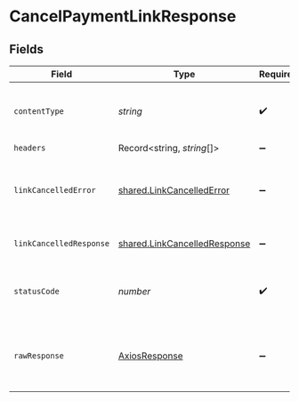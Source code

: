 # CancelPaymentLinkResponse


## Fields

| Field                                                                        | Type                                                                         | Required                                                                     | Description                                                                  |
| ---------------------------------------------------------------------------- | ---------------------------------------------------------------------------- | ---------------------------------------------------------------------------- | ---------------------------------------------------------------------------- |
| `contentType`                                                                | *string*                                                                     | :heavy_check_mark:                                                           | HTTP response content type for this operation                                |
| `headers`                                                                    | Record<string, *string*[]>                                                   | :heavy_minus_sign:                                                           | N/A                                                                          |
| `linkCancelledError`                                                         | [shared.LinkCancelledError](../../models/shared/linkcancellederror.md)       | :heavy_minus_sign:                                                           | Cannot cancel Payment Link if status is not ACTIVE                           |
| `linkCancelledResponse`                                                      | [shared.LinkCancelledResponse](../../models/shared/linkcancelledresponse.md) | :heavy_minus_sign:                                                           | Payment Link cancelled                                                       |
| `statusCode`                                                                 | *number*                                                                     | :heavy_check_mark:                                                           | HTTP response status code for this operation                                 |
| `rawResponse`                                                                | [AxiosResponse](https://axios-http.com/docs/res_schema)                      | :heavy_minus_sign:                                                           | Raw HTTP response; suitable for custom response parsing                      |